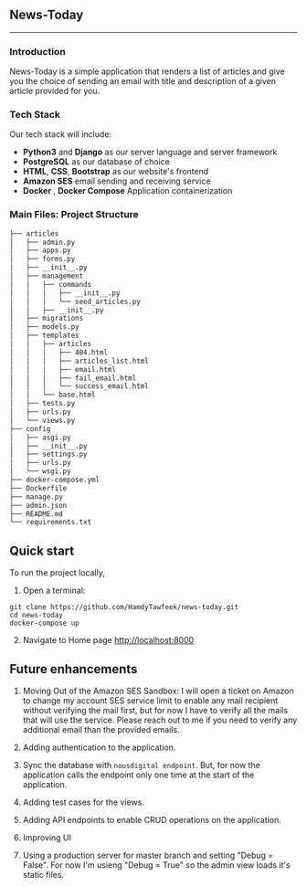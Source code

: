 ## News-Today

-----

### Introduction

News-Today is a simple application that renders a list of articles and give you the choice of sending an email with 
title and description of a given article provided for you.

### Tech Stack

Our tech stack will include:

* **Python3** and **Django** as our server language and server framework
* **PostgreSQL** as our database of choice
* **HTML**, **CSS**, **Bootstrap** as our website's frontend
* **Amazon SES** email sending and receiving service
* **Docker** , **Docker Compose** Application containerization 


### Main Files: Project Structure
```sh
├── articles
│   ├── admin.py
│   ├── apps.py
│   ├── forms.py
│   ├── __init__.py
│   ├── management
│   │   ├── commands
│   │   │   ├── __init__.py
│   │   │   └── seed_articles.py
│   │   ├── __init__.py
│   ├── migrations
│   ├── models.py
│   ├── templates
│   │   ├── articles
│   │   │   ├── 404.html
│   │   │   ├── articles_list.html
│   │   │   ├── email.html
│   │   │   ├── fail_email.html
│   │   │   └── success_email.html
│   │   └── base.html
│   ├── tests.py
│   ├── urls.py
│   └── views.py
├── config
│   ├── asgi.py
│   ├── __init__.py
│   ├── settings.py
│   ├── urls.py
│   └── wsgi.py
├── docker-compose.yml
├── Dockerfile
├── manage.py
├── admin.json
├── README.md
└── requirements.txt
```

## Quick start

To run the project locally,

1. Open a terminal:
  ```shell
  git clone https://github.com/HamdyTawfeek/news-today.git
  cd news-today
  docker-compose up
  ```

2. Navigate to Home page [http://localhost:8000](http://localhost:8000)


## Future enhancements

1. Moving Out of the Amazon SES Sandbox: I will open a ticket on Amazon to change my account SES service limit to enable any mail recipient without verifying the mail first, but for now I have to verify all the mails that will use the service. Please reach out to me if you need to verify any additional email than the provided emails.

2. Adding authentication to the application.
3. Sync the database with `nousdigital endpoint`. But, for now the application calls the endpoint only one time at the start of the application.
4. Adding test cases for the views.
5. Adding API endpoints to enable CRUD operations on the application.
6. Improving UI
7. Using a production server for master branch and setting "Debug = False". For now I'm usieng "Debug = True" so the admin view loads it's static files.